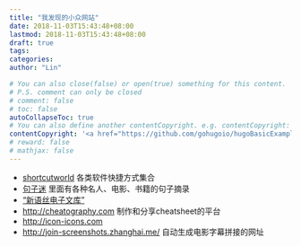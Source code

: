 ```yaml
---
title: "我发现的小众网站"
date: 2018-11-03T15:43:48+08:00
lastmod: 2018-11-03T15:43:48+08:00
draft: true
tags: 
categories: 
author: "Lin"

# You can also close(false) or open(true) something for this content.
# P.S. comment can only be closed
# comment: false
# toc: false
autoCollapseToc: true
# You can also define another contentCopyright. e.g. contentCopyright: "This is another copyright."
contentCopyright: '<a href="https://github.com/gohugoio/hugoBasicExample" rel="noopener" target="_blank">See origin</a>'
# reward: false
# mathjax: false
---
```


- [shortcutworld](https://shortcutworld.com/)  各类软件快捷方式集合
- [句子迷](https://www.juzimi.com/)  里面有各种名人、电影、书籍的句子摘录
- [“新语丝电子文库”](http://www.xys.org/xys/index.txt)
- http://cheatography.com 制作和分享cheatsheet的平台
- http://icon-icons.com
- http://join-screenshots.zhanghai.me/ 自动生成电影字幕拼接的网址

